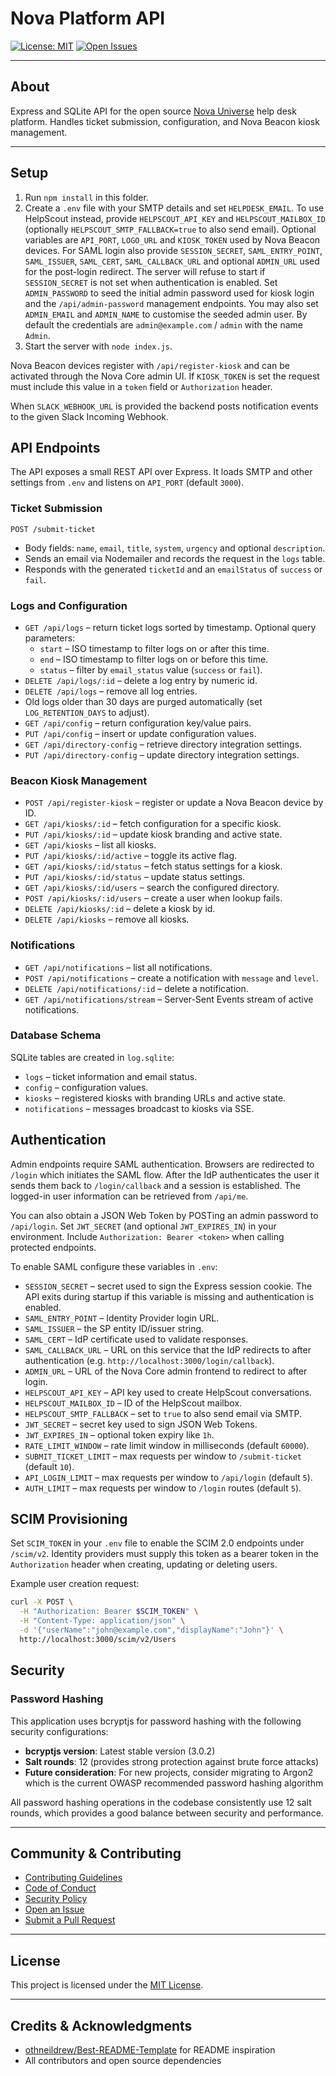 # Nova Platform API

[![License: MIT](https://img.shields.io/badge/License-MIT-yellow.svg)](../LICENSE)
[![Open Issues](https://img.shields.io/github/issues/itristenx/nova-universe)](https://github.com/itristenx/nova-universe/issues)

---

## About

Express and SQLite API for the open source [Nova Universe](../README.md) help desk platform. Handles ticket submission, configuration, and Nova Beacon kiosk management.

---

## Setup
1. Run `npm install` in this folder.
2. Create a `.env` file with your SMTP details and set `HELPDESK_EMAIL`.
   To use HelpScout instead, provide `HELPSCOUT_API_KEY` and
   `HELPSCOUT_MAILBOX_ID` (optionally `HELPSCOUT_SMTP_FALLBACK=true` to also
   send email). Optional variables are `API_PORT`, `LOGO_URL` and
   `KIOSK_TOKEN` used by Nova Beacon devices.
  For SAML login also provide `SESSION_SECRET`, `SAML_ENTRY_POINT`,
  `SAML_ISSUER`, `SAML_CERT`, `SAML_CALLBACK_URL` and optional
  `ADMIN_URL` used for the post-login redirect. The server will
  refuse to start if `SESSION_SECRET` is not set when authentication
  is enabled. Set `ADMIN_PASSWORD` to seed the initial admin password
  used for kiosk login and the `/api/admin-password` management
  endpoints. You may also set `ADMIN_EMAIL` and `ADMIN_NAME` to
  customise the seeded admin user. By default the credentials are
  `admin@example.com` / `admin` with the name `Admin`.
3. Start the server with `node index.js`.

Nova Beacon devices register with `/api/register-kiosk` and can be activated through the Nova Core admin UI.
If `KIOSK_TOKEN` is set the request must include this value in a `token` field
or `Authorization` header.

When `SLACK_WEBHOOK_URL` is provided the backend posts notification events to the given Slack Incoming Webhook.

## API Endpoints

The API exposes a small REST API over Express. It loads SMTP and other
settings from `.env` and listens on `API_PORT` (default `3000`).

### Ticket Submission

`POST /submit-ticket`

- Body fields: `name`, `email`, `title`, `system`, `urgency` and optional
  `description`.
- Sends an email via Nodemailer and records the request in the `logs` table.
- Responds with the generated `ticketId` and an `emailStatus` of `success` or
  `fail`.

### Logs and Configuration

- `GET /api/logs` – return ticket logs sorted by timestamp. Optional query
  parameters:
  - `start` – ISO timestamp to filter logs on or after this time.
  - `end` – ISO timestamp to filter logs on or before this time.
  - `status` – filter by `email_status` value (`success` or `fail`).
- `DELETE /api/logs/:id` – delete a log entry by numeric id.
- `DELETE /api/logs` – remove all log entries.
- Old logs older than 30 days are purged automatically (set `LOG_RETENTION_DAYS` to adjust).
- `GET /api/config` – return configuration key/value pairs.
- `PUT /api/config` – insert or update configuration values.
- `GET /api/directory-config` – retrieve directory integration settings.
- `PUT /api/directory-config` – update directory integration settings.

### Beacon Kiosk Management

- `POST /api/register-kiosk` – register or update a Nova Beacon device by ID.
- `GET /api/kiosks/:id` – fetch configuration for a specific kiosk.
- `PUT /api/kiosks/:id` – update kiosk branding and active state.
- `GET /api/kiosks` – list all kiosks.
- `PUT /api/kiosks/:id/active` – toggle its active flag.
- `GET /api/kiosks/:id/status` – fetch status settings for a kiosk.
- `PUT /api/kiosks/:id/status` – update status settings.
- `GET /api/kiosks/:id/users` – search the configured directory.
- `POST /api/kiosks/:id/users` – create a user when lookup fails.
- `DELETE /api/kiosks/:id` – delete a kiosk by id.
- `DELETE /api/kiosks` – remove all kiosks.

### Notifications

- `GET /api/notifications` – list all notifications.
- `POST /api/notifications` – create a notification with `message` and `level`.
- `DELETE /api/notifications/:id` – delete a notification.
- `GET /api/notifications/stream` – Server-Sent Events stream of active notifications.

### Database Schema

SQLite tables are created in `log.sqlite`:

- `logs` – ticket information and email status.
- `config` – configuration values.
- `kiosks` – registered kiosks with branding URLs and active state.
- `notifications` – messages broadcast to kiosks via SSE.

## Authentication

Admin endpoints require SAML authentication. Browsers are
redirected to `/login` which initiates the SAML flow. After the IdP
authenticates the user it sends them back to `/login/callback` and a
session is established. The logged-in user information can be
retrieved from `/api/me`.

You can also obtain a JSON Web Token by POSTing an admin password to
`/api/login`. Set `JWT_SECRET` (and optional `JWT_EXPIRES_IN`) in your
environment. Include `Authorization: Bearer <token>` when calling
protected endpoints.

To enable SAML configure these variables in `.env`:

- `SESSION_SECRET` – secret used to sign the Express session cookie. The API
  exits during startup if this variable is missing and authentication is
  enabled.
- `SAML_ENTRY_POINT` – Identity Provider login URL.
- `SAML_ISSUER` – the SP entity ID/issuer string.
- `SAML_CERT` – IdP certificate used to validate responses.
- `SAML_CALLBACK_URL` – URL on this service that the IdP
  redirects to after authentication (e.g. `http://localhost:3000/login/callback`).
- `ADMIN_URL` – URL of the Nova Core admin frontend to redirect to after login.
- `HELPSCOUT_API_KEY` – API key used to create HelpScout conversations.
- `HELPSCOUT_MAILBOX_ID` – ID of the HelpScout mailbox.
- `HELPSCOUT_SMTP_FALLBACK` – set to `true` to also send email via SMTP.
- `JWT_SECRET` – secret key used to sign JSON Web Tokens.
- `JWT_EXPIRES_IN` – optional token expiry like `1h`.
- `RATE_LIMIT_WINDOW` – rate limit window in milliseconds (default `60000`).
- `SUBMIT_TICKET_LIMIT` – max requests per window to `/submit-ticket` (default `10`).
- `API_LOGIN_LIMIT` – max requests per window to `/api/login` (default `5`).
- `AUTH_LIMIT` – max requests per window to `/login` routes (default `5`).

## SCIM Provisioning

Set `SCIM_TOKEN` in your `.env` file to enable the SCIM 2.0 endpoints under
`/scim/v2`. Identity providers must supply this token as a bearer token in the
`Authorization` header when creating, updating or deleting users.

Example user creation request:

```bash
curl -X POST \
  -H "Authorization: Bearer $SCIM_TOKEN" \
  -H "Content-Type: application/json" \
  -d '{"userName":"john@example.com","displayName":"John"}' \
  http://localhost:3000/scim/v2/Users
```

## Security

### Password Hashing

This application uses bcryptjs for password hashing with the following security configurations:

- **bcryptjs version**: Latest stable version (3.0.2)
- **Salt rounds**: 12 (provides strong protection against brute force attacks)
- **Future consideration**: For new projects, consider migrating to Argon2 which is the current OWASP recommended password hashing algorithm

All password hashing operations in the codebase consistently use 12 salt rounds, which provides a good balance between security and performance.

---

## Community & Contributing
- [Contributing Guidelines](../.github/CONTRIBUTING.md)
- [Code of Conduct](../.github/CODE_OF_CONDUCT.md)
- [Security Policy](../.github/SECURITY.md)
- [Open an Issue](https://github.com/itristenx/nova-universe/issues)
- [Submit a Pull Request](https://github.com/itristenx/nova-universe/pulls)

---

## License

This project is licensed under the [MIT License](../LICENSE).

---

## Credits & Acknowledgments
- [othneildrew/Best-README-Template](https://github.com/othneildrew/Best-README-Template) for README inspiration
- All contributors and open source dependencies
